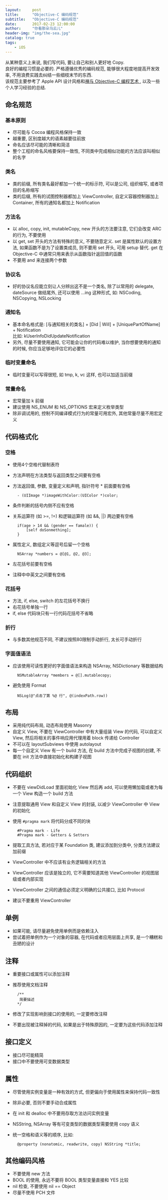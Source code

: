 ```yaml
---
layout:     post
title:      "Objective-C 编码规范"
subtitle:   "Objective-C 编码规范"
date:       2017-02-23 12:00:00
author:     "你看那朵乌云儿"
header-img: "img/the-sea.jpg"
catalog: true
tags:
    - iOS
---
```


从某种意义上来说, 我们写代码, 要让自己和别人更好地 Copy.  
良好的编程习惯是必要的. 严格遵循优秀的编码规范, 能够很大程度地提高开发效率, 不用浪费实践去纠结一些细枝末节的东西.  
该规范主要参考了 Apple API 设计风格和[禅与 Objective-C 编程艺术 ](https://github.com/oa414/objc-zen-book-cn), 以及一些个人学习经验的总结. 

## 命名规范

### 基本原则

- 尽可能与 Cocoa 编程风格保持一致
- 越重要, 区别度越大的语素越要往前放
- 命名应该尽可能的清晰和简洁
- 整个工程的命名风格要保持一致性, 不同类中完成相似功能的方法应该叫相似的名字

### 类名

- 类的前缀, 所有类名最好都加一个统一的标示符, 可以是公司, 组织缩写, 或者项目的名称缩写
- 类的后缀, 所有的试图控制器都加上 ViewController, 自定义容器控制器加上
 Container, 所有的通知名都加上 Notification

### 方法名
- 以 alloc, copy, init, mutableCopy, new 开头的方法要注意, 它们会改变 ARC 的行为, 不要使用
- 以 get, set 开头的方法有特殊的意义, 不要随意定义. set 是属性默认的设置方法, 如果函数不是为了设置类成员, 则不要用 set 开头, 可用 setup 替代. get 在 Objective-C 中通常只用来表示从函数指针返回值的函数
-  不要用 and 来连接两个参数

### 协议名

- 好的协议名应能立刻让人分辨出这不是一个类名, 除了以常用的 delegate, dateSource 做结尾外, 还可以使用 …ing 这种形式, 如: NSCoding, NSCopying, NSLocking

### 通知名

- 基本命名格式是: [与通知相关的类名] + [Did | Will] + [UniquePartOfName] + Notification  
比如: kUserInfoDidUpdateNotification
- 另外, 尽量不要使用通知, 它可能会让你的代码难以维护, 当你想要使用的通知的时候, 你应当足够地评估它的必要性

### 临时变量命名

- 临时变量可以写得很短, 如 tmp, k, vc 这样, 也可以加适当前缀

### 常量命名

- 宏常量加 k 前缀
- 建议使用 NS_ENUM 和 NS_OPTIONS 宏来定义枚举类型
- 除非调试用的, 控制不同编译模式行为的常量可用宏外, 其他常量尽量不用宏定义

## 代码格式化

### 空格

- 使用4个空格代替制表符  
- 方法声明在方法类型与返回类型之间要有空格
- 方法返回值, 参数, 变量定义和声明, 指针符号 * 前面要有空格

		- (UIImage *)imageWithColor:(UIColor *)color;
- 条件判断的括号内侧不应有空格
- 关系运算符 (如 >=, !=) 和逻辑运算符 (如 &&, ||) 两边要有空格

		if(age > 14 && (gender == famale)) {
			[self doSonmething];
		}
- 属性定义, 数组定义等逗号后留一个空格

		NSArray *numbers = @[@1, @2, @3];
- 左花括号前要有空格
- 注释中中英文之间要有空格

### 花括号

- 方法, if, else, switch 的左花括号不换行 
- 右花括号单独一行
- if, else 代码块只有一行代码花括号不省略

### 折行

- 与多数其他规范不同, 不建议按照80限制手动折行, 太长可手动折行

### 字面值语法

- 应该使用可读性更好的字面值语法来构造 NSArray, NSDictionary 等数据结构

		NSMutableArray *members = @[].mutablecopy;
- 避免使用 Format

		NSLog(@"点击了第 %@ 行", @(indexPath.row))

## 布局

- 采用纯代码布局, 动态布局使用 Masonry
- 自定义 View, 不要在 ViewController 中有大量组装 View 的代码, 可以自定义 View, 然后将相关的事件响应用代理用着 block 传递给 Controller
- 不可以在 layoutSubviews 中使用 autolayout
- 每一个自定义 View 有一个 build 方法, 在 build 方法中完成子视图的创建, 不要在 init 方法中直接初始化和构建子视图

## 代码组织

- 不要在 viewDidLoad 里面初始化 View 然后再 add, 可以使用懒加载或者为每一个 View 构造一个 build 方法
- 注意提取通用 View 和自定义 View 的封装, 以减少 ViewController 中 View 的初始化
- 使用 `#pragma mark` 将代码分成不同的块

		#Pragma mark - Life
		#Pragma mark - Getters & Setters
- 提取工具方法, 若对应于某 Foundation 类, 建议添加到分类中, 分类方法建议加前缀
- ViewController 中不应该有业务逻辑相关的方法
- ViewController 应该是独立的, 它不需要知道其他 ViewController 的视图层级或者内部实现
- ViewController 之间的通信必须定义明确的公共接口, 比如 Protocol
- 建议不要重用 ViewController

## 单例

- 如果可能, 请尽量避免使用单例而是依赖注入
- 尝试着把单例作为一个对象的容器, 在代码或者应用层面上共享, 是一个糟糕和丑陋的设计

## 注释

- 重要接口或属性可以添加注释
- 推荐使用文档注释

		/**
		 简要描述
		*/
- 修改了实现影响到接口的使用的, 一定要修改注释
- 不要出现被注释掉的代码, 如果是出于特殊原因的, 一定要为这些代码添加注释

## 接口定义

- 接口尽可能精简
- 接口中不要使用可变数据类型

## 属性
- 尽管使用实例变量是一种有效的方式, 但更偏向于使用属性来保持代码一致性
- 除非必要, 否则不要手动合成属性
- 在 init 和 dealloc 中不要用存取方法访问实例变量
- NSString, NSArray 等有可变类型的数据类型需要使用 copy 语义
- 统一空格和语义等的顺序, 比如: 

	    @property (nonatomic, readwrite, copy) NSString *title;

## 其他编码风格

- 不要使用 new 方法
- BOOL 的使用, 永远不要将 BOOL 类型变量直接和 YES 比较
- nil 检查, 不要使用 nil == Object
- 尽量不使用 PCH 文件